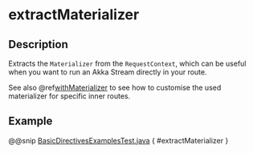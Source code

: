 # extractMaterializer

## Description

Extracts the `Materializer` from the `RequestContext`, which can be useful when you want to run an
Akka Stream directly in your route.

See also @ref[withMaterializer](withMaterializer.md) to see how to customise the used materializer for specific inner routes.

## Example

@@snip [BasicDirectivesExamplesTest.java](../../../../../../../test/java/docs/http/javadsl/server/directives/BasicDirectivesExamplesTest.java) { #extractMaterializer }